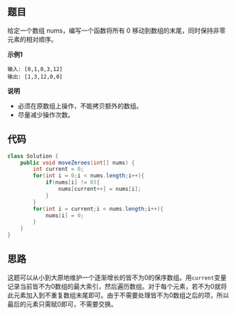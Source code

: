 ## 题目
给定一个数组 nums，编写一个函数将所有 0 移动到数组的末尾，同时保持非零元素的相对顺序。

**示例1**
```
输入: [0,1,0,3,12]
输出: [1,3,12,0,0]
```
**说明**

* 必须在原数组上操作，不能拷贝额外的数组。
* 尽量减少操作次数。

## 代码
```JAVA
class Solution {
    public void moveZeroes(int[] nums) {
        int current = 0;
        for(int i = 0;i < nums.length;i++){
            if(nums[i] != 0){
                nums[current++] = nums[i];
            }
        }
        for(int i = current;i < nums.length;i++){
            nums[i] = 0;
        }
    }
}
```
## 思路

这题可以从小到大原地维护一个逐渐增长的皆不为0的保序数组。用`current`变量记录当前皆不为0数组的最大索引，然后遍历数组。对于每个元素，若不为0就将此元素加入到不重复数组末尾即可。由于不需要处理皆不为0数组之后的项，所以最后的元素只需赋0即可，不需要交换。